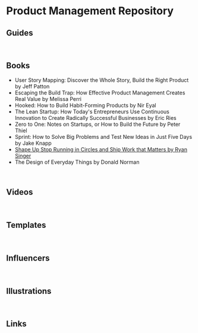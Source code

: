 # Product Management Repository

## Guides

<br>

## Books

- User Story Mapping: Discover the Whole Story, Build the Right Product by Jeff Patton
- Escaping the Build Trap: How Effective Product Management Creates Real Value by Melissa Perri
- Hooked: How to Build Habit-Forming Products by Nir Eyal
- The Lean Startup: How Today's Entrepreneurs Use Continuous Innovation to Create Radically Successful Businesses by Eric Ries
- Zero to One: Notes on Startups, or How to Build the Future by Peter Thiel
- Sprint: How to Solve Big Problems and Test New Ideas in Just Five Days by Jake Knapp
- [Shape Up Stop Running in Circles and Ship Work that Matters by Ryan Singer](https://basecamp.com/shapeup)
- The Design of Everyday Things by Donald Norman

<br>

## Videos

<br>

## Templates

<br>

## Influencers

<br>

## Illustrations

<br>

## Links
